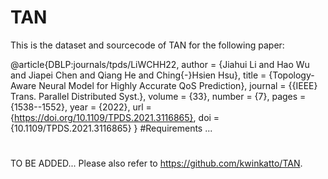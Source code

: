 # TAN
This is the dataset and sourcecode of TAN for the following paper:

@article{DBLP:journals/tpds/LiWCHH22,
  author    = {Jiahui Li and
               Hao Wu and
               Jiapei Chen and
               Qiang He and
               Ching{-}Hsien Hsu},
  title     = {Topology-Aware Neural Model for Highly Accurate QoS Prediction},
  journal   = {{IEEE} Trans. Parallel Distributed Syst.},
  volume    = {33},
  number    = {7},
  pages     = {1538--1552},
  year      = {2022},
  url       = {https://doi.org/10.1109/TPDS.2021.3116865},
  doi       = {10.1109/TPDS.2021.3116865}
}
#Requirements
...
#
TO BE ADDED...
Please also refer to https://github.com/kwinkatto/TAN.
